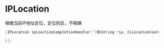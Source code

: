 # IPLocation
根据当前IP地址定位，定位到区，不精确
```objective-c
[IPLocation ipLoactionCompletionHandler:^(NSString *ip, CLLocationCoordinate2D location, NSDictionary *info) {

}];
```

